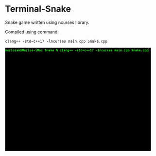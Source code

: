 # Terminal-Snake
Snake game written using ncurses library.

Compiled using command:
```
clang++ -std=c++17 -lncurses main.cpp Snake.cpp
```

<img src="img/snake.gif" alt="animated" />
